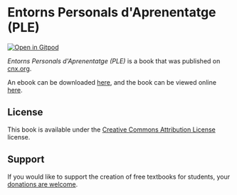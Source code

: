 # Entorns Personals d'Aprenentatge (PLE)

[![Open in Gitpod](https://gitpod.io/button/open-in-gitpod.svg)](https://gitpod.io/from-referrer/)

_Entorns Personals d'Aprenentatge (PLE)_ is a book that was published on [cnx.org](https://cnx.org/).

An ebook can be downloaded [here](https://github.com/cnx-user-books/cnxbook-entorns-personals-d-aprenentatge-ple/releases/latest), and the book can be viewed online [here](https://github.com/cnx-user-books/cnxbook-entorns-personals-d-aprenentatge-ple/releases/latest).

## License
This book is available under the [Creative Commons Attribution License](./LICENSE) license.

## Support
If you would like to support the creation of free textbooks for students, your [donations are welcome](https://riceconnect.rice.edu/donation/support-openstax-banner).
